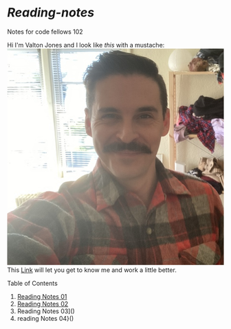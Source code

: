 # *Reading-notes*
Notes for code fellows 102

Hi I'm Valton Jones and I look like *this* with a mustache:
![](T02MD9XTF-U01MEN28MJM-c0ee9d40748d-512.jpg)
This [Link](https://github.com/jones-trae) will let you get to know me and work a little better.


Table of Contents

1. [Reading Notes 01]()
2. [Reading Notes 02]()
3. Reading Notes 03]()
4. reading Notes 04}()
